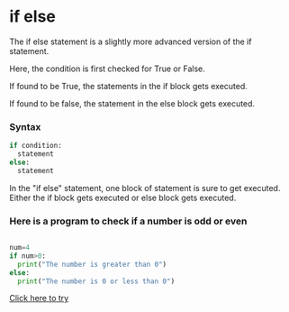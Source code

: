 # if else

The if else statement is a slightly more advanced version of the if statement. 

Here, the condition is first checked for True or False. 

If found to be True, the statements in the if block gets executed. 

If found to be false, the statement in the else block gets executed.

### Syntax

```python
if condition:
  statement
else:
  statement
```

In the "if else" statement, one block of statement is sure to get executed. Either the if block gets executed or else block gets executed.

### Here is a program to check if a number is odd or even

```python

num=4
if num>0:
  print("The number is greater than 0")
else:
  print("The number is 0 or less than 0")

```

[Click here to try](https://colab.research.google.com/github/pythoncoder100/practice/blob/master/if_else.ipynb)








